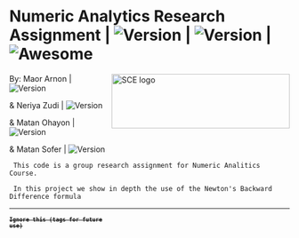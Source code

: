 # Numeric Analytics Research Assignment | <img src="https://img.shields.io/badge/Version-1.1-green" alt="Version" > |   <img src="https://img.shields.io/badge/Downloads-0-lightgreen" alt="Version" > | ![Awesome](https://cdn.rawgit.com/sindresorhus/awesome/d7305f38d29fed78fa85652e3a63e154dd8e8829/media/badge.svg)

<img src="https://upload.wikimedia.org/wikipedia/he/4/44/SCE_logo.png" align="right"
     alt="SCE logo" width="320" height="98">


 By: Maor Arnon | <img src="https://img.shields.io/badge/Maor-Programmer-green" alt="Version" > 
 
 & Neriya Zudi | <img src="https://img.shields.io/badge/Neria-Programmer-blue" alt="Version" >
 
 &  Matan Ohayon | <img src="https://img.shields.io/badge/Matan-Programmer-green" alt="Version" >
 
 &  Matan Sofer | <img src="https://img.shields.io/badge/Matan-Programmer-blue" alt="Version" >
 



     This code is a group research assignment for Numeric Analitics Course.
     
     In this project we show in depth the use of the Newton's Backward Difference formula
     

     
     
   <hr>
   

<code><strong><sup><strike>Ignore this (tags for future use)</strike></sup></strong></code>
